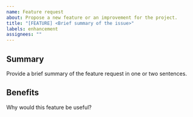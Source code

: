 ```yaml
---
name: Feature request
about: Propose a new feature or an improvement for the project.
title: "[FEATURE] <Brief summary of the issue>"
labels: enhancement
assignees: ""
---
```


## Summary

Provide a brief summary of the feature request in one or two sentences.

## Benefits

Why would this feature be useful?
